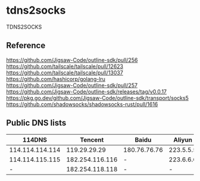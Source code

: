 # tdns2socks
TDNS2SOCKS

## Reference
https://github.com/Jigsaw-Code/outline-sdk/pull/256  
https://github.com/tailscale/tailscale/pull/12623  
https://github.com/tailscale/tailscale/pull/13037  
https://github.com/hashicorp/golang-lru  
https://github.com/Jigsaw-Code/outline-sdk/pull/257  
https://github.com/Jigsaw-Code/outline-sdk/releases/tag/v0.0.17  
https://pkg.go.dev/github.com/Jigsaw-Code/outline-sdk/transport/socks5  
https://github.com/shadowsocks/shadowsocks-rust/pull/1616

## Public DNS lists
| 114DNS          | Tencent             | Baidu         | Aliyun         | CNNIC      |
|-----------------|---------------------|---------------|----------------|------------|
| 114.114.114.114 | 119.29.29.29        | 180.76.76.76  | 223.5.5.5      | 1.2.4.8    |
| 114.114.115.115 | 182.254.116.116     | -             | 223.6.6.6      | 210.2.4.8  |
| -               | 182.254.118.118     | -             | -              | -          |
